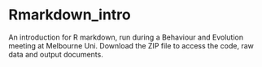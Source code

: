 # Rmarkdown_intro
An introduction for R markdown, run during a Behaviour and Evolution meeting at Melbourne Uni. Download the ZIP file to access the code, raw data and output documents.
